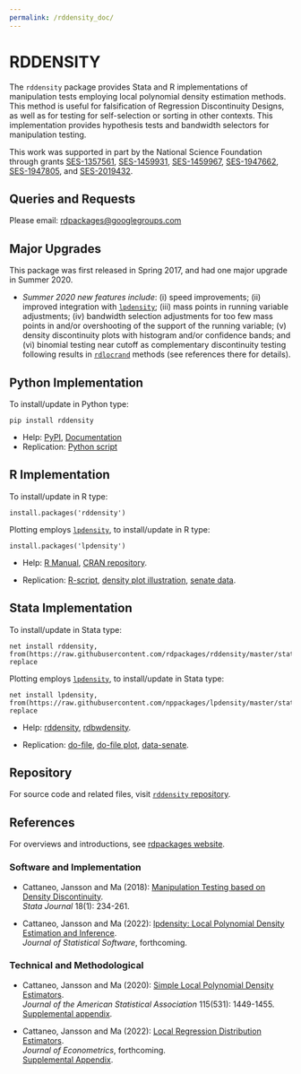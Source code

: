 ```yaml
---
permalink: /rddensity_doc/
---
```

# RDDENSITY

The `rddensity` package provides Stata and R implementations of manipulation tests employing local polynomial density estimation methods. This method is useful for falsification of Regression Discontinuity Designs, as well as for testing for self-selection or sorting in other contexts. This implementation provides hypothesis tests and bandwidth selectors for manipulation testing. 

This work was supported in part by the National Science Foundation through grants [SES-1357561](https://www.nsf.gov/awardsearch/showAward?AWD_ID=1357561), [SES-1459931](https://www.nsf.gov/awardsearch/showAward?AWD_ID=1459931), [SES-1459967](https://www.nsf.gov/awardsearch/showAward?AWD_ID=1459967), [SES-1947662](https://www.nsf.gov/awardsearch/showAward?AWD_ID=1947662), [SES-1947805](https://www.nsf.gov/awardsearch/showAward?AWD_ID=1947805), and [SES-2019432](https://www.nsf.gov/awardsearch/showAward?AWD_ID=2019432).

## Queries and Requests

Please email: [rdpackages@googlegroups.com](mailto:rdpackages@googlegroups.com)

## Major Upgrades

This package was first released in Spring 2017, and had one major upgrade in Summer 2020.

- _Summer 2020 new features include_: (i) speed improvements; (ii) improved integration with [`lpdensity`](https://nppackages.github.io/lpdensity_doc/); (iii) mass points in running variable adjustments; (iv) bandwidth selection adjustments for too few mass points in and/or overshooting of the support of the running variable; (v) density discontinuity plots with histogram and/or confidence bands; and (vi) binomial testing near cutoff as complementary discontinuity testing following results in [`rdlocrand`](https://rdpackages.github.io/rdlocrand/) methods (see references there for details).

## Python Implementation

To install/update in Python type:
```
pip install rddensity
```
- Help: [PyPI](https://pypi.org/project/rddensity/), [Documentation](https://rdpackages.github.io/rddensity)
- Replication: [Python script](https://github.com/rdpackages/rddensity/master/Python/rddensity_illustration.py)

## R Implementation

To install/update in R type:
```
install.packages('rddensity')
```

Plotting employs [`lpdensity`](https://nppackages.github.io/lpdensity/), to install/update in R type:
```
install.packages('lpdensity')
```

- Help: [R Manual](https://cran.r-project.org/web/packages/rddensity/rddensity.pdf), [CRAN repository](https://cran.r-project.org/package=rddensity).

- Replication: [R-script](https://github.com/rdpackages/rddensity/raw/master/R/rddensity_illustration.R), [density plot illustration](https://github.com/rdpackages/rddensity/raw/master/R/rddensity_plot_illustration.R), [senate data](https://github.com/rdpackages/rddensity/raw/master/R/rddensity_senate.csv).

## Stata Implementation

To install/update in Stata type:
```
net install rddensity, from(https://raw.githubusercontent.com/rdpackages/rddensity/master/stata) replace
```

Plotting employs [`lpdensity`](https://nppackages.github.io/lpdensity/), to install/update in Stata type:
```
net install lpdensity, from(https://raw.githubusercontent.com/nppackages/lpdensity/master/stata) replace
```

- Help: [rddensity](https://github.com/rdpackages/rddensity/raw/master/stata/rddensity.pdf), [rdbwdensity](https://github.com/rdpackages/rddensity/raw/master/stata/rdbwdensity.pdf).

- Replication: [do-file](https://github.com/rdpackages/rddensity/raw/master/stata/rddensity_illustration.do), [do-file plot](https://github.com/rdpackages/rddensity/raw/master/stata/rddensity_plot_illustration.do), [data-senate](https://github.com/rdpackages/rddensity/raw/master/stata/rddensity_senate.dta).

## Repository

For source code and related files, visit [`rddensity` repository](https://github.com/rdpackages/rddensity/).


## References

For overviews and introductions, see [rdpackages website](https://rdpackages.github.io).

### Software and Implementation

- Cattaneo, Jansson and Ma (2018): [Manipulation Testing based on Density Discontinuity](https://rdpackages.github.io/references/Cattaneo-Jansson-Ma_2018_Stata.pdf).<br>
_Stata Journal_ 18(1): 234-261.

- Cattaneo, Jansson and Ma (2022): [lpdensity: Local Polynomial Density Estimation and Inference](https://rdpackages.github.io/references/Cattaneo-Jansson-Ma_2022_JSS.pdf).<br>
_Journal of Statistical Software_, forthcoming.

### Technical and Methodological

- Cattaneo, Jansson and Ma (2020): [Simple Local Polynomial Density Estimators](https://rdpackages.github.io/references/Cattaneo-Jansson-Ma_2020_JASA.pdf).<br>
_Journal of the American Statistical Association_ 115(531): 1449-1455.<br>
[Supplemental appendix](https://rdpackages.github.io/references/Cattaneo-Jansson-Ma_2020_JASA--Supplement.pdf).

- Cattaneo, Jansson and Ma (2022): [Local Regression Distribution Estimators](https://rdpackages.github.io/references/Cattaneo-Jansson-Ma_2022_JoE.pdf).<br>
_Journal of Econometrics_, forthcoming.<br>
[Supplemental Appendix](https://rdpackages.github.io/references/Cattaneo-Jansson-Ma_2022_JoE--Supplement.pdf).

<br><br>
